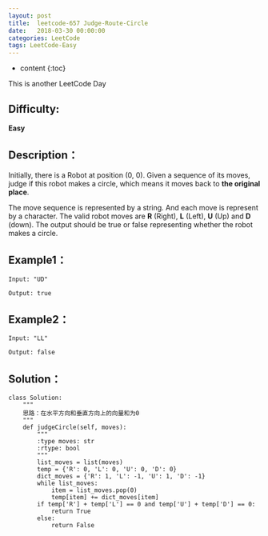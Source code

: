 ```yaml
---
layout: post
title:  leetcode-657 Judge-Route-Circle
date:   2018-03-30 00:00:00
categories: LeetCode
tags: LeetCode-Easy
---
```


* content
{:toc}

This is another LeetCode Day

## Difficulty:

**Easy**

## Description：

Initially, there is a Robot at position (0, 0). Given a sequence of its moves, judge if this robot makes a circle, which means it moves back to **the original place**.

The move sequence is represented by a string. And each move is represent by a character. The valid robot moves are **R** (Right), **L** (Left), **U** (Up) and **D** (down). The output should be true or false representing whether the robot makes a circle. 

## Example1：

```
Input: "UD"

Output: true
```

## Example2：

```
Input: "LL"

Output: false
```

## Solution：

```
class Solution:
    """
    思路：在水平方向和垂直方向上的向量和为0
    """
    def judgeCircle(self, moves):
        """
        :type moves: str
        :rtype: bool
        """
        list_moves = list(moves)
        temp = {'R': 0, 'L': 0, 'U': 0, 'D': 0}
        dict_moves = {'R': 1, 'L': -1, 'U': 1, 'D': -1}
        while list_moves:
            item = list_moves.pop(0)
            temp[item] += dict_moves[item]
        if temp['R'] + temp['L'] == 0 and temp['U'] + temp['D'] == 0:
            return True
        else:
            return False
```
